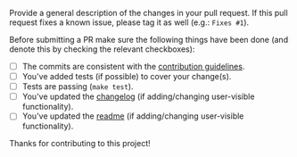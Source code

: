 Provide a general description of the changes in your pull request. If this pull
request fixes a known issue, please tag it as well (e.g.: `Fixes #1`).

Before submitting a PR make sure the following things have been done (and denote
this by checking the relevant checkboxes):

- [ ] The commits are consistent with the [contribution guidelines](../CONTRIBUTING.org).
- [ ] You've added tests (if possible) to cover your change(s).
- [ ] Tests are passing (`make test`).
- [ ] You've updated the [changelog](../CHANGELOG.org) (if adding/changing
      user-visible functionality).
- [ ] You've updated the [readme](../README.org) (if adding/changing
      user-visible functionality).

Thanks for contributing to this project!
